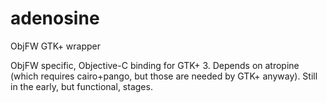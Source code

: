 adenosine
=========

ObjFW GTK+ wrapper

ObjFW specific, Objective-C binding for GTK+ 3.
Depends on atropine (which requires cairo+pango, but those are needed by GTK+ anyway).
Still in the early, but functional, stages.
